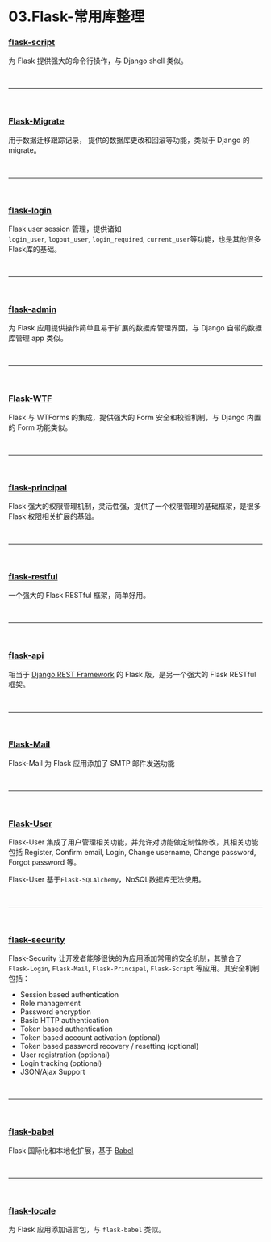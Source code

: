 # 03.Flask-常用库整理

### [flask-script](https://github.com/smurfix/flask-script)

为 Flask 提供强大的命令行操作，与 Django shell 类似。

<br>
<hr>
<br>

### [Flask-Migrate](https://flask-migrate.readthedocs.io/en/latest/)

用于数据迁移跟踪记录， 提供的数据库更改和回滚等功能，类似于 Django 的 migrate。

<br>
<hr>
<br>

### [flask-login](https://github.com/maxcountryman/flask-login)

Flask user session 管理，提供诸如`login_user`, `logout_user`, `login_required`, `current_user`等功能，也是其他很多Flask库的基础。

<br>
<hr>
<br>

### [flask-admin](https://github.com/flask-admin/flask-admin)

为 Flask 应用提供操作简单且易于扩展的数据库管理界面，与 Django 自带的数据库管理 app 类似。

<br>
<hr>
<br>

### [Flask-WTF](https://github.com/lepture/flask-wtf)

Flask 与 WTForms 的集成，提供强大的 Form 安全和校验机制，与
 Django 内置的 Form 功能类似。

<br>
<hr>
<br>

### [flask-principal](https://github.com/mattupstate/flask-principal)

Flask 强大的权限管理机制，灵活性强，提供了一个权限管理的基础框架，是很多 Flask 权限相关扩展的基础。

<br>
<hr>
<br>

### [flask-restful](https://github.com/flask-restful/flask-restful)

一个强大的 Flask RESTful 框架，简单好用。

<br>
<hr>
<br>

### [flask-api](https://github.com/tomchristie/flask-api)

相当于 [Django REST Framework](https://github.com/tomchristie/django-rest-framework) 的 Flask 版，是另一个强大的 Flask RESTful 框架。

<br>
<hr>
<br>

### [Flask-Mail](https://github.com/mattupstate/flask-mail)

Flask-Mail 为 Flask 应用添加了 SMTP 邮件发送功能

<br>
<hr>
<br>

### [Flask-User](https://github.com/lingthio/Flask-User)

Flask-User 集成了用户管理相关功能，并允许对功能做定制性修改，其相关功能包括 Register, Confirm email, Login, Change username, Change password, Forgot password 等。

Flask-User 基于`Flask-SQLAlchemy`，NoSQL数据库无法使用。

<br>
<hr>
<br>

### [flask-security](https://github.com/mattupstate/flask-security)

Flask-Security 让开发者能够很快的为应用添加常用的安全机制，其整合了 `Flask-Login`, `Flask-Mail`, `Flask-Principal`, `Flask-Script` 等应用。其安全机制包括：

*   Session based authentication
*   Role management
*   Password encryption
*   Basic HTTP authentication
*   Token based authentication
*   Token based account activation (optional)
*   Token based password recovery / resetting (optional)
*   User registration (optional)
*   Login tracking (optional)
*   JSON/Ajax Support

<br>
<hr>
<br>

### [flask-babel](https://github.com/python-babel/flask-babel)

Flask 国际化和本地化扩展，基于 [Babel](http://babel.pocoo.org/en/latest/)

<br>
<hr>
<br>

### [flask-locale](https://github.com/derkan/flask-locale)

为 Flask 应用添加语言包，与 `flask-babel` 类似。
